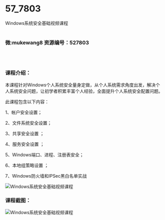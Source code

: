 # 57_7803
Windows系统安全基础视频课程
<br/></br>
<h3>微:mukewang8 资源编号：527803</h3>
<br/></br>
<h3>课程介绍：</h3>
<p>本课程针对<a title="查看与 Windows 相关的文章" target="_blank">Windows</a>个人系统安全量身定做，从个人系统需求角度出发，解决个人系统安全问题，让初学者积累丰富个人经验，全面提升个人系统安全配置问题。</p>
<p>此课程包含以下内容：</p>
<p>1、帐户安全设置；</p>
<p>2、文件系统安全设置；</p>
<p>3、共享安全设置 ；</p>
<p>4、服务安全设置 ；</p>
<p>5、Windows端口、进程、注册表安全；</p>
<p>6、本地组策略设置 ；</p>
<p>7、Windows防火墙和IPSec黑白名单实战</p>
<p><img src="https://www.ko996.com/wp-content/uploads/img/2019/10/356-27-300x186.jpg" alt="Windows系统安全基础视频课程"></p>
<h3>课程截图：</h3>
<p><img src="https://www.ko996.com/wp-content/uploads/img/2019/10/1-50.png" alt="Windows系统安全基础视频课程"></p>
<p>&nbsp;</p>
